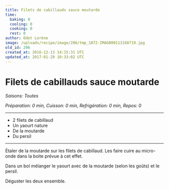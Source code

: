 ```yaml
---
title: Filets de cabillauds sauce moutarde
time:
  baking: 0
  cooling: 0
  cooking: 0
  rest: 0
author: Odet Lorène
image: /uploads/recipe/image/206/tmp_1072-IMAG000113168719.jpg
old_id: 206
created_at: 2016-12-13 14:15:31 UTC
updated_at: 2017-01-29 10:33:02 UTC
---
```


# Filets de cabillauds sauce moutarde



*Saisons: Toutes*

*Préparation: 0 min, Cuisson: 0 min, Refrigération: 0 min, Repos: 0*

---

- 2 filets de cabillaud
- Un yaourt nature
- De la moutarde
- Du persil

---

Étaler de la moutarde sur les filets de cabillaud. Les faire cuire au micro-onde dans la boite prévue à cet effet.

Dans un bol mélanger le yaourt avec de la moutarde (selon les goûts) et le persil.

Déguster les deux ensemble.
